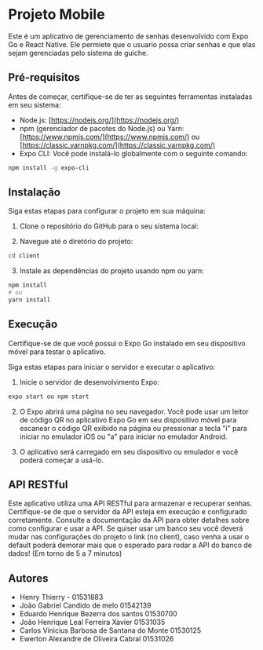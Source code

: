 # Projeto Mobile

Este é um aplicativo de gerenciamento de senhas desenvolvido com Expo Go e React Native. Ele permiete que o usuario possa criar senhas e que elas sejam gerenciadas pelo sistema de guiche.

## Pré-requisitos

Antes de começar, certifique-se de ter as seguintes ferramentas instaladas em seu sistema:

- Node.js: [https://nodejs.org/](https://nodejs.org/)
- npm (gerenciador de pacotes do Node.js) ou Yarn: [https://www.npmjs.com/](https://www.npmjs.com/) ou [https://classic.yarnpkg.com/](https://classic.yarnpkg.com/)
- Expo CLI: Você pode instalá-lo globalmente com o seguinte comando:

```bash
npm install -g expo-cli
```

## Instalação

Siga estas etapas para configurar o projeto em sua máquina:

1. Clone o repositório do GitHub para o seu sistema local:

2. Navegue até o diretório do projeto:

```bash
cd client
```

3. Instale as dependências do projeto usando npm ou yarn:

```bash
npm install
# ou
yarn install
```

## Execução

Certifique-se de que você possui o Expo Go instalado em seu dispositivo móvel para testar o aplicativo.

Siga estas etapas para iniciar o servidor e executar o aplicativo:

1. Inicie o servidor de desenvolvimento Expo:

```bash
expo start ou npm start
```

2. O Expo abrirá uma página no seu navegador. Você pode usar um leitor de código QR no aplicativo Expo Go em seu dispositivo móvel para escanear o código QR exibido na página ou pressionar a tecla "i" para iniciar no emulador iOS ou "a" para iniciar no emulador Android.

3. O aplicativo será carregado em seu dispositivo ou emulador e você poderá começar a usá-lo.

## API RESTful

Este aplicativo utiliza uma API RESTful para armazenar e recuperar senhas. Certifique-se de que o servidor da API esteja em execução e configurado corretamente. Consulte a documentação da API para obter detalhes sobre como configurar e usar a API. Se quiser usar um banco seu você deverá mudar nas configurações do projeto o link (no client), caso venha a usar o default poderá demorar mais que o esperado para rodar a API do banco de dados! (Em torno de 5 a 7 minutos)

## Autores

- Henry Thierry - 01531883 
- João Gabriel Candido de melo 01542139
- Eduardo Henrique Bezerra dos santos 01530700
- João Henrique Leal Ferreira Xavier  01531035
- Carlos Vinicius Barbosa de Santana do Monte 01530125
- Ewerton Alexandre de Oliveira Cabral  01531026
